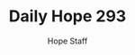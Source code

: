 ---
image: /assets/img/daily-hope-default-artwork.png
title: Daily Hope 293
number: 293
categories:
  - Daily Hope
author: Hope Staff
notes: Daily Hope 293
embed: >-
  EMBED_GOES_HERE
---